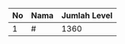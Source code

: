 | No | Nama            | Jumlah Level |
|----|-----------------|--------------|
| 1  | #    |    1360        |
